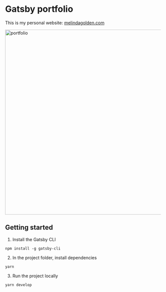 # Gatsby portfolio

This is my personal website: [melindagolden.com](https://melindagolden.com)

<img src="https://user-images.githubusercontent.com/14826719/76692714-80960480-6630-11ea-8c1a-1e324aff46eb.png" alt="portfolio" width="600px">

## Getting started

1. Install the Gatsby CLI

```
npm install -g gatsby-cli
```

2. In the project folder, install dependencies

```
yarn
```

3. Run the project locally

```
yarn develop
```
